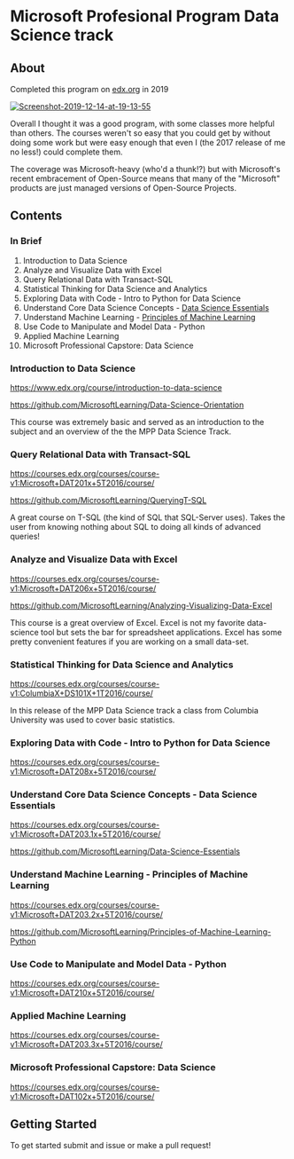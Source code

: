# Microsoft Profesional Program Data Science track 



## About 
 Completed this program on [edx.org](https://edx.org) in 2019

<a href="https://ibb.co/0BYnSDh"><img src="https://i.ibb.co/YDfNMRp/Screenshot-2019-12-14-at-19-13-55.png" alt="Screenshot-2019-12-14-at-19-13-55" border="0"></a>
</a>

Overall I thought it was a good program, with some classes more helpful than others. 
The courses weren't so easy that you could get by without doing some work but were easy 
enough that even I (the 2017 release of me no less!) could complete them. 

The coverage was Microsoft-heavy (who'd a thunk!?) but with Microsoft's 
recent embracement of Open-Source means that many of the "Microsoft" products 
are just managed versions of Open-Source Projects. 


## Contents 

###  In Brief 
1. Introduction to Data Science
1. Analyze and Visualize Data with Excel
1. Query Relational Data with Transact-SQL
1. Statistical Thinking for Data Science and Analytics 
1. Exploring Data with Code - Intro to Python for Data Science
1. Understand Core Data Science Concepts - [Data Science Essentials](06-data-science-essentials)
1. Understand Machine Learning - [Principles of Machine Learning](07-principles-of-ml)
1. Use Code to Manipulate and Model Data - Python
1. Applied Machine Learning 
1. Microsoft Professional Capstore: Data Science

### Introduction to Data Science
https://www.edx.org/course/introduction-to-data-science 

https://github.com/MicrosoftLearning/Data-Science-Orientation 

This course was extremely basic and served as an introduction to the subject and 
an overview of the the MPP Data Science Track. 


### Query Relational Data with Transact-SQL
https://courses.edx.org/courses/course-v1:Microsoft+DAT201x+5T2016/course/ 

https://github.com/MicrosoftLearning/QueryingT-SQL 

A great course on T-SQL (the kind of SQL that SQL-Server uses). Takes the user 
from knowing nothing about SQL to doing all kinds of advanced queries!


### Analyze and Visualize Data with Excel
https://courses.edx.org/courses/course-v1:Microsoft+DAT206x+5T2016/course/ 

https://github.com/MicrosoftLearning/Analyzing-Visualizing-Data-Excel 

This course is a great overview of Excel. Excel is not my favorite data-science tool but 
sets the bar for spreadsheet applications. Excel has some pretty convenient features if you
are working on a small data-set. 


### Statistical Thinking for Data Science and Analytics 
https://courses.edx.org/courses/course-v1:ColumbiaX+DS101X+1T2016/course/ 

In this release of the MPP Data Science track a class from Columbia University was used to 
cover basic statistics. 


### Exploring Data with Code - Intro to Python for Data Science
https://courses.edx.org/courses/course-v1:Microsoft+DAT208x+5T2016/course/ 

### Understand Core Data Science Concepts - Data Science Essentials
https://courses.edx.org/courses/course-v1:Microsoft+DAT203.1x+5T2016/course/ 

https://github.com/MicrosoftLearning/Data-Science-Essentials 


### Understand Machine Learning - Principles of Machine Learning
https://courses.edx.org/courses/course-v1:Microsoft+DAT203.2x+5T2016/course/

https://github.com/MicrosoftLearning/Principles-of-Machine-Learning-Python 


### Use Code to Manipulate and Model Data - Python
https://courses.edx.org/courses/course-v1:Microsoft+DAT210x+5T2016/course/

### Applied Machine Learning 
https://courses.edx.org/courses/course-v1:Microsoft+DAT203.3x+5T2016/course/

### Microsoft Professional Capstore: Data Science
https://courses.edx.org/courses/course-v1:Microsoft+DAT102x+5T2016/course/ 

## Getting Started
To get started submit and issue or make a pull request! 
